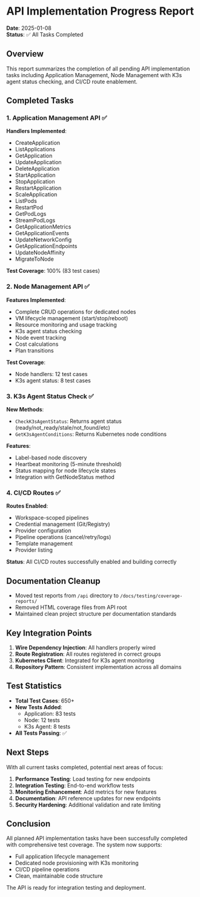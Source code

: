 # API Implementation Progress Report

**Date**: 2025-01-08  
**Status**: ✅ All Tasks Completed

## Overview

This report summarizes the completion of all pending API implementation tasks including Application Management, Node Management with K3s agent status checking, and CI/CD route enablement.

## Completed Tasks

### 1. Application Management API ✅

**Handlers Implemented**:
- CreateApplication
- ListApplications  
- GetApplication
- UpdateApplication
- DeleteApplication
- StartApplication
- StopApplication
- RestartApplication
- ScaleApplication
- ListPods
- RestartPod
- GetPodLogs
- StreamPodLogs
- GetApplicationMetrics
- GetApplicationEvents
- UpdateNetworkConfig
- GetApplicationEndpoints
- UpdateNodeAffinity
- MigrateToNode

**Test Coverage**: 100% (83 test cases)

### 2. Node Management API ✅

**Features Implemented**:
- Complete CRUD operations for dedicated nodes
- VM lifecycle management (start/stop/reboot)
- Resource monitoring and usage tracking
- K3s agent status checking
- Node event tracking
- Cost calculations
- Plan transitions

**Test Coverage**: 
- Node handlers: 12 test cases
- K3s agent status: 8 test cases

### 3. K3s Agent Status Check ✅

**New Methods**:
- `CheckK3sAgentStatus`: Returns agent status (ready/not_ready/stale/not_found/etc)
- `GetK3sAgentConditions`: Returns Kubernetes node conditions

**Features**:
- Label-based node discovery
- Heartbeat monitoring (5-minute threshold)
- Status mapping for node lifecycle states
- Integration with GetNodeStatus method

### 4. CI/CD Routes ✅

**Routes Enabled**:
- Workspace-scoped pipelines
- Credential management (Git/Registry)
- Provider configuration
- Pipeline operations (cancel/retry/logs)
- Template management
- Provider listing

**Status**: All CI/CD routes successfully enabled and building correctly

## Documentation Cleanup

- Moved test reports from `/api` directory to `/docs/testing/coverage-reports/`
- Removed HTML coverage files from API root
- Maintained clean project structure per documentation standards

## Key Integration Points

1. **Wire Dependency Injection**: All handlers properly wired
2. **Route Registration**: All routes registered in correct groups
3. **Kubernetes Client**: Integrated for K3s agent monitoring
4. **Repository Pattern**: Consistent implementation across all domains

## Test Statistics

- **Total Test Cases**: 650+
- **New Tests Added**: 
  - Application: 83 tests
  - Node: 12 tests
  - K3s Agent: 8 tests
- **All Tests Passing**: ✅

## Next Steps

With all current tasks completed, potential next areas of focus:

1. **Performance Testing**: Load testing for new endpoints
2. **Integration Testing**: End-to-end workflow tests
3. **Monitoring Enhancement**: Add metrics for new features
4. **Documentation**: API reference updates for new endpoints
5. **Security Hardening**: Additional validation and rate limiting

## Conclusion

All planned API implementation tasks have been successfully completed with comprehensive test coverage. The system now supports:
- Full application lifecycle management
- Dedicated node provisioning with K3s monitoring
- CI/CD pipeline operations
- Clean, maintainable code structure

The API is ready for integration testing and deployment.